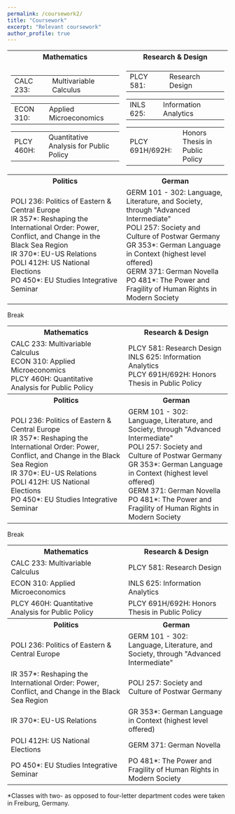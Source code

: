 ```yaml
---
permalink: /coursework2/
title: "Coursework"
excerpt: "Relevant coursework"
author_profile: true
---
```


<table>
<tr>
  <th>Mathematics</th>
  <th>Research & Design</th>
</tr>
<tr>
  <td><table><tr><td>CALC 233:</td><td>Multivariable Calculus</td></tr></table><table><tr><td>ECON 310:</td><td>Applied Microeconomics</td></tr></table><table><tr><td>PLCY 460H:</td><td>Quantitative Analysis for Public Policy</td></tr></table></td>
  <td><table><tr><td>PLCY 581:</td><td>Research Design</td></tr></table><table><tr><td>INLS 625:</td><td>Information Analytics</td></tr></table><table><tr><td>PLCY 691H/692H:</td><td>Honors Thesis in Public Policy</td></tr></table></td>
</tr>  
<tr>
  <th>Politics</th>
  <th>German</th>
</tr>
<tr>
  <td>POLI 236: Politics of Eastern & Central Europe<br>IR 357*: Reshaping the International Order: Power, Conflict, and Change in the Black Sea Region<br>IR 370*: EU-US Relations<br>POLI 412H: US National Elections<br>PO 450*: EU Studies Integrative Seminar</td>
  <td>GERM 101 - 302: Language, Literature, and Society, through "Advanced Intermediate"<br>POLI 257: Society and Culture of Postwar Germany<br>GR 353*: German Language in Context (highest level offered)<br>GERM 371: German Novella<br>PO 481*: The Power and Fragility of Human Rights in Modern Society</td>
</tr>
</table>

Break

<table>
<tr>
  <th>Mathematics</th>
  <th>Research & Design</th>
</tr>
<tr>
  <td>CALC 233: Multivariable Calculus<br>ECON 310: Applied Microeconomics<br>PLCY 460H: Quantitative Analysis for Public Policy</td>
  <td>PLCY 581: Research Design<br>INLS 625: Information Analytics<br>PLCY 691H/692H: Honors Thesis in Public Policy</td>
</tr>  
<tr>
  <th>Politics</th>
  <th>German</th>
</tr>
<tr>
  <td>POLI 236: Politics of Eastern & Central Europe<br>IR 357*: Reshaping the International Order: Power, Conflict, and Change in the Black Sea Region<br>IR 370*: EU-US Relations<br>POLI 412H: US National Elections<br>PO 450*: EU Studies Integrative Seminar</td>
  <td>GERM 101 - 302: Language, Literature, and Society, through "Advanced Intermediate"<br>POLI 257: Society and Culture of Postwar Germany<br>GR 353*: German Language in Context (highest level offered)<br>GERM 371: German Novella<br>PO 481*: The Power and Fragility of Human Rights in Modern Society</td>
</tr>
</table>

Break

<table>
<tr>
  <th>Mathematics</th>
  <th>Research & Design</th>
</tr>
<tr>
  <td>CALC 233: Multivariable Calculus</td>
  <td>PLCY 581: Research Design</td>
</tr>  
<tr>
  <td>ECON 310: Applied Microeconomics</td>
  <td>INLS 625: Information Analytics</td>
</tr>
<tr>
  <td>PLCY 460H: Quantitative Analysis for Public Policy</td>
  <td>PLCY 691H/692H: Honors Thesis in Public Policy</td>
</tr>
<tr>
  <th>Politics</th>
  <th>German</th>
</tr>
<tr>
  <td>POLI 236: Politics of Eastern & Central Europe</td>
  <td>GERM 101 - 302: Language, Literature, and Society, through "Advanced Intermediate"</td>
</tr>
<tr>
  <td>IR 357*: Reshaping the International Order: Power, Conflict, and Change in the Black Sea Region</td>
  <td>POLI 257: Society and Culture of Postwar Germany</td>
</tr>
<tr>
  <td>IR 370*: EU-US Relations</td>
  <td>GR 353*: German Language in Context (highest level offered)</td>
</tr>
<tr>
  <td>POLI 412H: US National Elections</td>
  <td>GERM 371: German Novella</td>
</tr>
<tr>
  <td>PO 450*: EU Studies Integrative Seminar</td>
  <td>PO 481*: The Power and Fragility of Human Rights in Modern Society</td>
</tr>
</table>

\*Classes with two- as opposed to four-letter department codes were taken in Freiburg, Germany.
